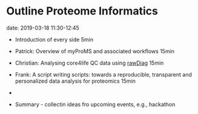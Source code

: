 # Outline Proteome Informatics  

date: 2019-03-18 11:30-12:45

* Introduction of every side 5min

* Patrick: Overview of myProMS and associated workflows 15min

* Christian: Analysing core4life QC data using [rawDiag](https://github.com/fgcz/rawDiag) 15min

* Frank: A script writing scripts: towards a reproducible, transparent and personalized data analysis for proteomics 15min

*

* Summary - collectin ideas fro upcoming events, e.g., hackathon


